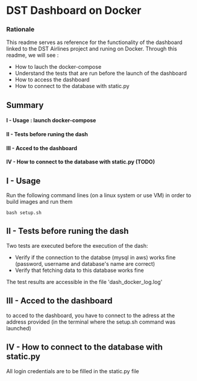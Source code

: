 # DST Dashboard on Docker

### Rationale
This readme serves as reference for the functionality of the dashboard linked to the DST Airlines project and runing on Docker.
Through this readme, we will see :
- How to lauch the docker-compose
- Understand the tests that are run before the launch of the dashboard
- How to access the dashboard
- How to connect to the database with static.py

## Summary
#### I - Usage : launch docker-compose
#### II - Tests before runing the dash
#### III - Acced to the dashboard
#### IV - How to connect to the database with static.py (TODO)

## I - Usage

Run the following command lines (on a linux system or use VM) in order to build images and run them
```
bash setup.sh
```

## II - Tests before runing the dash
Two tests are executed before the execution of the dash:
- Verify if the connection to the databse (mysql in aws) works fine (password, username and database's name are correct)
- Verify that fetching data to this database works fine

The test results are accessible in the file 'dash_docker_log.log'

## III - Acced to the dashboard

to acced to the dashboard, you have to connect to the adress at the address provided (in the terminal where the setup.sh command was launched)

## IV - How to connect to the database with static.py
All login credentials are to be filled in the static.py file

